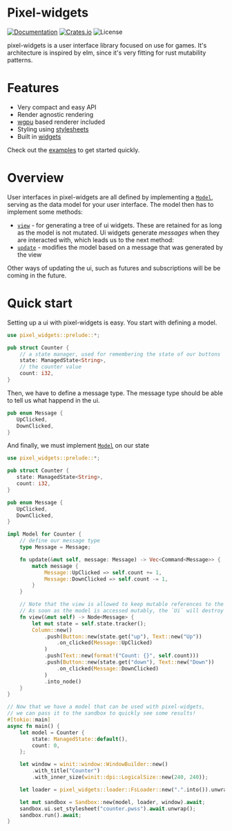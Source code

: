 # Pixel-widgets
[![Documentation](https://docs.rs/pixel-widgets/badge.svg)](https://docs.rs/pixel-widgets)
[![Crates.io](https://img.shields.io/crates/v/pixel-widgets.svg)](https://crates.io/crates/pixel-widgets)
![License](https://img.shields.io/crates/l/pixel-widgets.svg)

pixel-widgets is a user interface library focused on use for games. It's architecture is inspired by elm, 
since it's very fitting for rust mutability patterns.

# Features
- Very compact and easy API
- Render agnostic rendering
- [wgpu](https://github.com/gfx-rs/wgpu-rs) based renderer included
- Styling using [stylesheets](stylesheet/index.html)
- Built in [widgets](widget/index.html)

Check out the [examples](https://github.com/Kurble/pixel-widgets/tree/master/examples) to get started quickly.

# Overview
User interfaces in pixel-widgets are all defined by implementing a [`Model`](trait.Model.html), serving as the data model
for your user interface. The model then has to implement some methods:
- [`view`](trait.Model.html#tymethod.view) - for generating a tree of ui widgets. These are retained for as long as
the model is not mutated. Ui widgets generate _messages_ when they are interacted with, which leads us to the next
method:
- [`update`](trait.Model.html#tymethod.update) - modifies the model based on a message that was generated
by the view

Other ways of updating the ui, such as futures and subscriptions will be be coming in the future.

# Quick start
Setting up a ui with pixel-widgets is easy. You start with defining a model.
```rust
use pixel_widgets::prelude::*;

pub struct Counter {
    // a state manager, used for remembering the state of our buttons
    state: ManagedState<String>,
    // the counter value
    count: i32,
}
```

Then, we have to define a message type. The message type should be able to tell us what happend in the ui.
```rust
pub enum Message {
   UpClicked,
   DownClicked,
}
```

And finally, we must implement [`Model`](trait.Model.html) on our state
```rust
use pixel_widgets::prelude::*;

pub struct Counter {
   state: ManagedState<String>,
   count: i32,
}

pub enum Message {
   UpClicked,
   DownClicked,
}

impl Model for Counter {
    // define our message type
    type Message = Message;

    fn update(&mut self, message: Message) -> Vec<Command<Message>> {
        match message {
            Message::UpClicked => self.count += 1,
            Message::DownClicked => self.count -= 1,
        }
    }

    // Note that the view is allowed to keep mutable references to the model.
    // As soon as the model is accessed mutably, the `Ui` will destroy the existing view.
    fn view(&mut self) -> Node<Message> {
        let mut state = self.state.tracker();
        Column::new()
            .push(Button::new(state.get("up"), Text::new("Up"))
                .on_clicked(Message::UpClicked)
            )
            .push(Text::new(format!("Count: {}", self.count)))
            .push(Button::new(state.get("down"), Text::new("Down"))
                .on_clicked(Message::DownClicked)
            )
            .into_node()
    }
}

// Now that we have a model that can be used with pixel-widgets,
// we can pass it to the sandbox to quickly see some results!
#[tokio::main]
async fn main() {
    let model = Counter {
        state: ManagedState::default(),
        count: 0,
    };

    let window = winit::window::WindowBuilder::new()
        .with_title("Counter")
        .with_inner_size(winit::dpi::LogicalSize::new(240, 240));

    let loader = pixel_widgets::loader::FsLoader::new(".".into()).unwrap();

    let mut sandbox = Sandbox::new(model, loader, window).await;
    sandbox.ui.set_stylesheet("counter.pwss").await.unwrap();
    sandbox.run().await;
}
```
